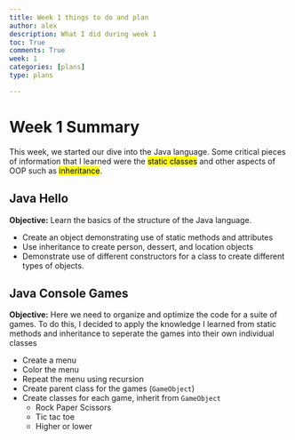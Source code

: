 ```yaml
---
title: Week 1 things to do and plan
author: alex
description: What I did during week 1
toc: True
comments: True
week: 1
categories: [plans]
type: plans

---
```


# Week 1 Summary
This week, we started our dive into the Java language. Some critical pieces of information that I learned were the <mark>static classes</mark> and other aspects of OOP such as <mark>inheritance</mark>.

## Java Hello
**Objective:** Learn the basics of the structure of the Java language. 
 - Create an object demonstrating use of static methods and attributes
 - Use inheritance to create person, dessert, and location objects
 - Demonstrate use of different constructors for a class to create different types of objects.

## Java Console Games
**Objective:** Here we need to organize and optimize the code for a suite of games. To do this, I decided to apply the knowledge I learned from static methods and inheritance to seperate the games into their own individual classes
 - Create a menu
 - Color the menu
 - Repeat the menu using recursion
 - Create parent class for the games (`GameObject`)
 - Create classes for each game, inherit from `GameObject`
    - Rock Paper Scissors
    - Tic tac toe
    - Higher or lower
